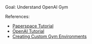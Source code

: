 Goal: Understand OpenAI Gym

References:
- [Paperspace Tutorial](https://blog.paperspace.com/getting-started-with-openai-gym/)
- [OpenAI Tutorial](https://gym.openai.com/docs/)
- [Creating Custom Gym Environments](https://blog.paperspace.com/creating-custom-environments-openai-gym/)